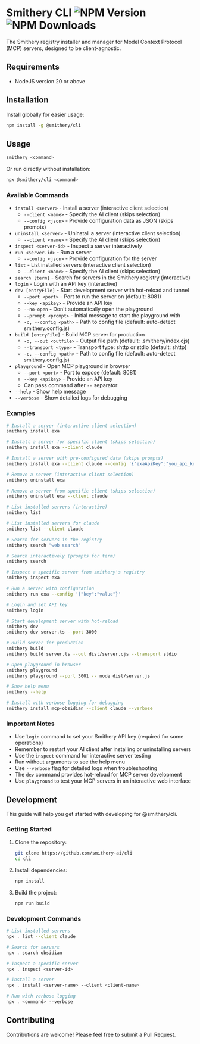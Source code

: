 # Smithery CLI ![NPM Version](https://img.shields.io/npm/v/%40smithery%2Fcli) ![NPM Downloads](https://img.shields.io/npm/dt/%40smithery%2Fcli)

The Smithery registry installer and manager for Model Context Protocol (MCP) servers, designed to be client-agnostic.

## Requirements
- NodeJS version 20 or above

## Installation

Install globally for easier usage:

```bash
npm install -g @smithery/cli
```

## Usage

```bash
smithery <command>
```

Or run directly without installation:

```bash
npx @smithery/cli <command>
```

### Available Commands

- `install <server>` - Install a server (interactive client selection)
  - `--client <name>` - Specify the AI client (skips selection)
  - `--config <json>` - Provide configuration data as JSON (skips prompts)
- `uninstall <server>` - Uninstall a server (interactive client selection)
  - `--client <name>` - Specify the AI client (skips selection)
- `inspect <server-id>` - Inspect a server interactively
- `run <server-id>` - Run a server
  - `--config <json>` - Provide configuration for the server
- `list` - List installed servers (interactive client selection)
  - `--client <name>` - Specify the AI client (skips selection)
- `search [term]` - Search for servers in the Smithery registry (interactive)
- `login` - Login with an API key (interactive)
- `dev [entryFile]` - Start development server with hot-reload and tunnel
  - `--port <port>` - Port to run the server on (default: 8081)
  - `--key <apikey>` - Provide an API key
  - `--no-open` - Don't automatically open the playground
  - `--prompt <prompt>` - Initial message to start the playground with
  - `-c, --config <path>` - Path to config file (default: auto-detect smithery.config.js)
- `build [entryFile]` - Build MCP server for production
  - `-o, --out <outfile>` - Output file path (default: .smithery/index.cjs)
  - `--transport <type>` - Transport type: shttp or stdio (default: shttp)
  - `-c, --config <path>` - Path to config file (default: auto-detect smithery.config.js)
- `playground` - Open MCP playground in browser
  - `--port <port>` - Port to expose (default: 8081)
  - `--key <apikey>` - Provide an API key
  - Can pass command after `--` separator
- `--help` - Show help message
- `--verbose` - Show detailed logs for debugging

### Examples

```bash
# Install a server (interactive client selection)
smithery install exa

# Install a server for specific client (skips selection)
smithery install exa --client claude

# Install a server with pre-configured data (skips prompts)
smithery install exa --client claude --config '{"exaApiKey":"you_api_key"}'

# Remove a server (interactive client selection)
smithery uninstall exa

# Remove a server from specific client (skips selection)
smithery uninstall exa --client claude

# List installed servers (interactive)
smithery list

# List installed servers for claude
smithery list --client claude

# Search for servers in the registry
smithery search "web search"

# Search interactively (prompts for term)
smithery search

# Inspect a specific server from smithery's registry
smithery inspect exa

# Run a server with configuration
smithery run exa --config '{"key":"value"}'

# Login and set API key
smithery login

# Start development server with hot-reload
smithery dev
smithery dev server.ts --port 3000

# Build server for production
smithery build
smithery build server.ts --out dist/server.cjs --transport stdio

# Open playground in browser
smithery playground
smithery playground --port 3001 -- node dist/server.js

# Show help menu
smithery --help

# Install with verbose logging for debugging
smithery install mcp-obsidian --client claude --verbose
```

### Important Notes

- Use `login` command to set your Smithery API key (required for some operations)
- Remember to restart your AI client after installing or uninstalling servers
- Use the `inspect` command for interactive server testing
- Run without arguments to see the help menu
- Use `--verbose` flag for detailed logs when troubleshooting
- The `dev` command provides hot-reload for MCP server development
- Use `playground` to test your MCP servers in an interactive web interface

## Development

This guide will help you get started with developing for @smithery/cli.

### Getting Started

1. Clone the repository:
   ```bash
   git clone https://github.com/smithery-ai/cli
   cd cli
   ```

2. Install dependencies:
   ```bash
   npm install
   ```

3. Build the project:
   ```bash
   npm run build
   ```

### Development Commands

```bash
# List installed servers
npx . list --client claude

# Search for servers
npx . search obsidian

# Inspect a specific server
npx . inspect <server-id>

# Install a server
npx . install <server-name> --client <client-name>

# Run with verbose logging
npx . <command> --verbose
```

## Contributing

Contributions are welcome! Please feel free to submit a Pull Request.